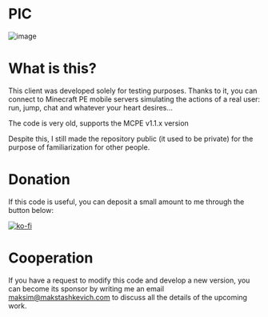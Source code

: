 # PIC
![image](https://user-images.githubusercontent.com/118466306/210130910-72716911-b202-48f7-acff-d9bd2e8d117f.png)

# What is this?

This client was developed solely for testing purposes. Thanks to it, you can connect to Minecraft PE mobile servers simulating the actions of a real user: run, jump, chat and whatever your heart desires...

The code is very old, supports the MCPE v1.1.x version

Despite this, I still made the repository public (it used to be private) for the purpose of familiarization for other people. 

# Donation 

If this code is useful, you can deposit a small amount to me through the button below:

[![ko-fi](https://ko-fi.com/img/githubbutton_sm.svg)](https://ko-fi.com/G2G5HF3QV)

# Cooperation

If you have a request to modify this code and develop a new version, you can become its sponsor by writing me an email maksim@makstashkevich.com to discuss all the details of the upcoming work.
